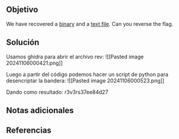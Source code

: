 ## Objetivo
We have recovered a [binary](https://jupiter.challenges.picoctf.org/static/31c9b832d036a10daeef52d8b4290ef0/rev) and a [text file](https://jupiter.challenges.picoctf.org/static/31c9b832d036a10daeef52d8b4290ef0/rev_this). Can you reverse the flag.

## Solución

Usamos ghidra para abrir el archivo rev:
![[Pasted image 20241106000421.png]]

Luego a partir del código podemos hacer un script de python para desencriptar la bandera:
![[Pasted image 20241106000523.png]]

Dando como resultado: r3v3rs37ee84d27
## Notas adicionales
## Referencias

